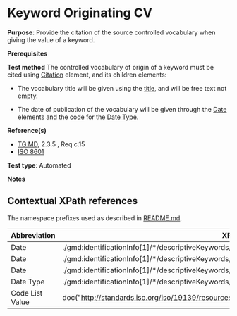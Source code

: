 # Keyword Originating CV

**Purpose**: Provide the citation of the source controlled vocabulary when giving the value of a keyword.

**Prerequisites**

**Test method**
The controlled vocabulary of origin of a keyword must be cited using [Citation](#citation) element, and its children elements:

*  The vocabulary title will be given using the [title](#title), and will be free text not empty.

*  The date of publication of the vocabulary will be given through the [Date](#date) elements and the [code](#codeListValue) for the [Date Type](#dateType).

**Reference(s)**	 

* [TG MD](http://inspire.ec.europa.eu/id/ats/metadata/2.0/common/README#ref_TG_MD), 2.3.5 , Req c.15
* [ISO 8601](http://inspire.ec.europa.eu/id/ats/metadata/2.0/common/README#ref_ISO_8601)


**Test type**: Automated

**Notes**


## Contextual XPath references

The namespace prefixes used as described in [README.md](http://inspire.ec.europa.eu/id/ats/metadata/2.0/common/README#namespaces).

Abbreviation                                   |  XPath expression (relative to gmd:MD_Metadata)
-----------------------------------------------| -------------------------------------------------------------------------
<a name="citation"></a> Date  | ./gmd:identificationInfo[1]/\*/descriptiveKeywords/\*/gmd:thesaurusName/gmd:CI_Citation
<a name="title"></a> Date  | ./gmd:identificationInfo[1]/\*/descriptiveKeywords/\*/gmd:thesaurusName/gmd:CI_Citation/gmd:title
<a name="date"></a> Date  | ./gmd:identificationInfo[1]/\*/descriptiveKeywords/\*/gmd:thesaurusName/\*/gmd:date/gmd:CI_Date/gmd:date[1]/gco:Date
<a name="dateType"></a> Date Type | ./gmd:identificationInfo[1]/\*/descriptiveKeywords/\*/gmd:date/gmd:CI_Date/gmd:date[1]/\*/gmd:dateType/gmd:CI_DateTypeCode/@codeListValue
<a name="codeListValue"></a> Code List Value | doc("http://standards.iso.org/iso/19139/resources/gmxCodelists.xml)//gmx:CodeListDictionary[@gml:id='CI_DateTypeCode']//gml:identifier/text()
